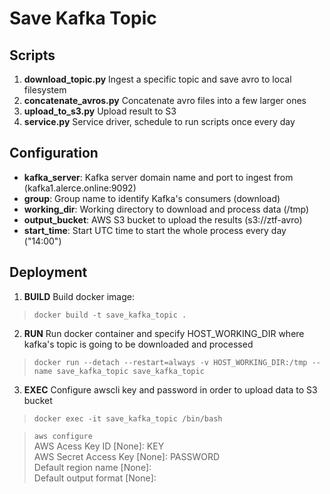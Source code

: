 # Save Kafka Topic

## Scripts

1) **download_topic.py** Ingest a specific topic and save avro to local filesystem
2) **concatenate_avros.py** Concatenate avro files into a few larger ones
3) **upload_to_s3.py** Upload result to S3
4) **service.py** Service driver, schedule to run scripts once every day

## Configuration

+ **kafka_server**: Kafka server domain name and port to ingest from (kafka1.alerce.online:9092)
+ **group**: Group name to identify Kafka's consumers (download)
+ **working_dir**: Working directory to download and process data (/tmp)
+ **output_bucket**: AWS S3 bucket to upload the results (s3://ztf-avro)
+ **start_time**: Start UTC time to start the whole process every day ("14:00")

## Deployment

1) **BUILD** Build docker image:
> ```docker build -t save_kafka_topic .```
2) **RUN** Run docker container and specify HOST_WORKING_DIR where kafka's topic is going to be downloaded and processed
>```docker run --detach --restart=always -v HOST_WORKING_DIR:/tmp --name save_kafka_topic save_kafka_topic```
3) **EXEC** Configure awscli key and password in order to upload data to S3 bucket 
>```docker exec -it save_kafka_topic /bin/bash ```

>  ```aws configure ``` <br/>
>   AWS Acess Key ID [None]: KEY <br/>
>   AWS Secret Access Key [None]: PASSWORD <br/>
>   Default region name [None]: <br/>
>   Default output format [None]: <br/>
   
